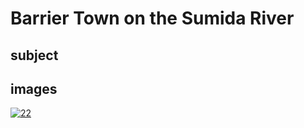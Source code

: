 # Barrier Town on the Sumida River

## subject

## images

[![22](https://upload.wikimedia.org/wikipedia/commons/thumb/0/07/Village_of_Sekiya_at_Sumida_river.jpg/290px-Village_of_Sekiya_at_Sumida_river.jpg)](https://en.wikipedia.org/wiki/File:Village_of_Sekiya_at_Sumida_river.jpg)
